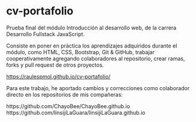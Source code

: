 # cv-portafolio

<p>Prueba final del módulo Introducción al desarrollo web, de la carrera Desarrollo Fullstack JavaScript.</p>
<p>Consiste en poner en práctica los aprendizajes adquiridos durante el módulo, como HTML, CSS, Bootstrap, Git & GitHub,
trabajar cooperativamente agregando colaboradores al repositorio, crear ramas, forks y pull request de otros proyectos.</p>

https://raulespmol.github.io/cv-portafolio/

<p>Para este trabajo, he aportado cambios y correcciones como colaborador directo en los repositorios de mis compañeras:</p>
https://github.com/ChayoBee/ChayoBee.github.io <br>
https://github.com/linsijiLaGuara/linsijiLaGuara.github.io

